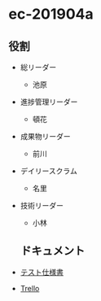 # ec-201904a

## 役割

- 総リーダー
  - 池原
- 進捗管理リーダー
  - 頓花
- 成果物リーダー
  - 前川
- デイリースクラム
  - 名里
- 技術リーダー
  - 小林
  
  ## ドキュメント
- [テスト仕様書](https://docs.google.com/spreadsheets/d/1HgFcxcKdvW1J0KpawRN2X8eBWF1QDE6U2XtQyNbdiCM/edit?usp=sharing)
- [Trello](https://trello.com/b/EFthvsSK/ec-201904a)
